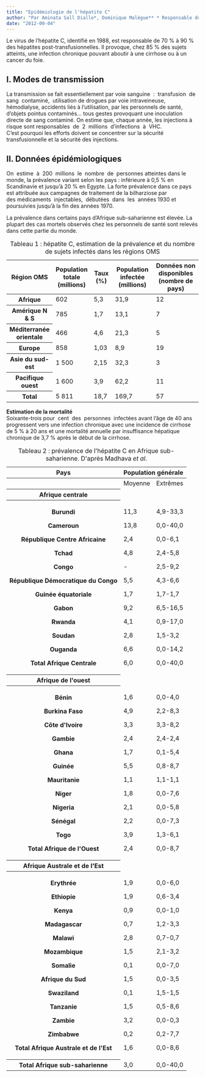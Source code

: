 ```yaml
---
title: "Epidémiologie de l'hépatite C"
author: "Par Aminata Sall Diallo*, Dominique Malègue** * Responsable du PNLH (Programme National de Lutte contre les Hépatites) au Ministère de la Santé du Sénégal. Professeur de physiologie et de biologie à l'UCAD (Université Cheikh Anta Diop) de Dakar. Coordinatrice de l'initiative panafricaine sur les hépatites. ** Médecin, Paris, France."
date: "2012-09-04"
---
```


<div class="teaser"><p>Le virus de l’hépatite C, identifié en 1988, est responsable de 70 % à 90 % des hépatites post-transfusionnelles. Il provoque, chez 85 % des sujets atteints, une infection chronique pouvant aboutir à une cirrhose ou à un cancer du foie.</p></div>

## I. Modes de transmission

La transmission se fait essentiellement par voie sanguine  :  transfusion  de  sang  contaminé,  utilisation de drogues par voie intraveineuse, hémodialyse, accidents liés à l’utilisation, par les personnels de santé,  
d’objets pointus contaminés… tous gestes provoquant une inoculation directe de sang contaminé. On estime que, chaque année, les injections à risque sont responsables  de  2  millions  d’infections  à  VHC.  C’est pourquoi les efforts doivent se concentrer sur la sécurité transfusionnelle et la sécurité des injections.

## II. Données épidémiologiques 

On  estime  à  200  millions  le  nombre  de  personnes atteintes dans le monde, la prévalence variant selon les pays : inférieure à 0,5 % en Scandinavie et jusqu’à 20 % en Egypte. La forte prévalence dans ce pays est attribuée aux campagnes de traitement de la bilharziose par des médicaments  injectables,  débutées  dans  les  années 1930 et poursuivies jusqu’à la fin des années 1970.

La prévalence dans certains pays d’Afrique sub-saharienne est élevée. La plupart des cas mortels observés chez les personnels de santé sont relevés dans cette partie du monde.

<table>
<caption>Tableau 1 : hépatite C, estimation de la prévalence et du nombre de sujets infectés dans les régions OMS</caption>

<thead>

<tr>

<th class="rteleft" scope="row" style="width: 97px; ">Région OMS</th>

<th scope="col" style="width: 70px; ">Population totale  
(millions)</th>

<th scope="col">Taux (%)</th>

<th scope="col">Population infectée  
(millions)</th>

<th scope="col">Données  
non disponibles  
(nombre de pays)</th>

</tr>

</thead>

<tbody>

<tr>

<th class="rteleft" scope="row" style="width: 101px; ">Afrique</th>

<td class="rtecenter" style="width: 74px; ">602</td>

<td class="rtecenter" style="">5,3</td>

<td class="rtecenter" style="">31,9</td>

<td class="rtecenter" style="">12</td>

</tr>

<tr>

<th class="rteleft" scope="row" style="width: 101px; ">Amérique N & S</th>

<td class="rtecenter" style="width: 74px; ">785</td>

<td class="rtecenter" style="">1,7</td>

<td class="rtecenter" style="">13,1</td>

<td class="rtecenter" style="">7</td>

</tr>

<tr>

<th class="rteleft" scope="row" style="width: 101px; ">Méditerranée orientale</th>

<td class="rtecenter" style="width: 74px; ">466</td>

<td class="rtecenter" style="">4,6</td>

<td class="rtecenter">21,3</td>

<td class="rtecenter">5</td>

</tr>

<tr>

<th class="rteleft" scope="row" style="width: 101px; ">Europe</th>

<td class="rtecenter" style="width: 74px; ">858</td>

<td class="rtecenter" style="">1,03</td>

<td class="rtecenter" style="">8,9</td>

<td class="rtecenter" style="">19</td>

</tr>

<tr>

<th class="rteleft" scope="row" style="width: 101px; ">Asie du sud-est</th>

<td class="rtecenter" style="width: 74px; ">1 500</td>

<td class="rtecenter" style="">2,15</td>

<td class="rtecenter" style="">32,3</td>

<td class="rtecenter" style="">3</td>

</tr>

<tr>

<th class="rteleft" scope="row" style="width: 101px; ">Pacifique ouest</th>

<td class="rtecenter" style="width: 74px; ">1 600</td>

<td class="rtecenter" style="">3,9</td>

<td class="rtecenter" style="">62,2</td>

<td class="rtecenter" style="">11</td>

</tr>

<tr>

<th class="rteleft" scope="row" style="width: 101px; ">Total</th>

<td class="rtecenter" style="width: 74px; ">5 811</td>

<td class="rtecenter" style="">18,7</td>

<td class="rtecenter" style="">169,7</td>

<td class="rtecenter" style="">57</td>

</tr>

</tbody>

</table>

**Estimation de la mortalité**  
Soixante-trois pour  cent  des  personnes  infectées avant l’âge de 40 ans progressent vers une infection chronique avec une incidence de cirrhose de 5 % à 20 ans et une mortalité annuelle par insuffisance hépatique chronique de 3,7 % après le début de la cirrhose.

<table>
<caption>Tableau 2 : prévalence de l'hépatite C en Afrique sub-saharienne.  
D'après Madhava <em>et al</em>.</caption>

<thead>

<tr>

<th scope="row">Pays</th>

<th colspan="2" rowspan="1" scope="col">Population générale</th>

</tr>

</thead>

<tbody>

<tr>

<th scope="row"> </th>

<td class="rtecenter" style="">Moyenne</td>

<td class="rtecenter" style="">Extrêmes</td>

</tr>

<tr>

<th class="rteleft" scope="row" style="">Afrique centrale</th>

<td class="rtecenter" style=""> </td>

<td class="rtecenter" style=""> </td>

</tr>

<tr>

<th class="rteleft" scope="row" style="">

Burundi

Cameroun

République Centre Africaine

Tchad

Congo

République Démocratique du Congo

Guinée équatoriale

Gabon

Rwanda

Soudan

Ouganda

Total Afrique Centrale

</th>

<td>

11,3

13,8

2,4

4,8

\-

5,5

1,7

9,2

4,1

2,8

6,6

6,0

</td>

<td>

4,9-33,3

0,0-40,0

0,0-6,1

2,4-5,8

2,5-9,2

4,3-6,6

1,7-1,7

6,5-16,5

0,9-17,0

1,5-3,2

0,0-14,2

0,0-40,0

</td>

</tr>

<tr>

<th class="rteleft" scope="row" style="">Afrique de l'ouest</th>

<td> </td>

<td> </td>

</tr>

<tr>

<th class="rteleft" scope="row" style="">

Bénin

Burkina Faso

Côte d'Ivoire

Gambie

Ghana

Guinée

Mauritanie

Niger

Nigeria

Sénégal

Togo

Total Afrique de l'Ouest

</th>

<td>

1,6

4,9

3,3

2,4

1,7

5,5

1,1

1,8

2,1

2,2

3,9

2,4

</td>

<td>

0,0-4,0

2,2-8,3

3,3-8,2

2,4-2,4

0,1-5,4

0,8-8,7

1,1-1,1

0,0-7,6

0,0-5,8

0,0-7,3

1,3-6,1

0,0-8,7

</td>

</tr>

<tr>

<th class="rteleft" scope="row" style="">Afrique Australe et de l'Est</th>

<td> </td>

<td> </td>

</tr>

<tr>

<th class="rteleft" scope="row" style="">

Erythrée

Ethiopie

Kenya

Madagascar

Malawi

Mozambique

Somalie

Afrique du Sud

Swaziland

Tanzanie

Zambie

Zimbabwe

Total Afrique Australe et de l'Est

</th>

<td>

1,9

1,9

0,9

0,7

2,8

1,5

0,1

1,5

0,1

1,5

3,2

0,2

1,6

</td>

<td>

0,0-6,0

0,6-3,4

0,0-1,0

1,2-3,3

0,7-0,7

2,1-3,2

0,0-7,0

0,0-3,5

1,5-1,5

0,5-8,6

0,0-0,3

0,2-7,7

0,0-8,6

</td>

</tr>

<tr>

<th scope="row">Total Afrique sub-saharienne</th>

<td>3,0</td>

<td class="rtecenter" style="">0,0-40,0</td>

</tr>

</tbody>

</table>
